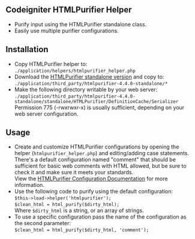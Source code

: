 Codeigniter HTMLPurifier Helper
-------------------------------
 - Purify input using the HTMLPurifier standalone class.
 - Easily use multiple purifier configurations.

Installation
------------
 - Copy HTMLPurifier helper to:  
   `./application/helpers/htmlpurifier_helper.php`
 - Download the [HTMLPurifier standalone version](http://htmlpurifier.org/download) and copy to:  
   `./application/third_party/htmlpurifier-4.4.0-standalone/*`
 - Make the following directory writable by your web server:  
   `./application/third_party/htmlpurifier-4.4.0-standalone/standalone/HTMLPurifier/DefinitionCache/Serializer`
   Permission 775 (-rwxrwxr-x) is usually sufficient, depending on your web server configuration.

Usage
-----
 - Create and customize HTMLPurifier configurations by opening the helper (`htmlpurifier_helper.php`) and editing/adding case statements. There's a default configuration named "comment" that should be sufficient for basic web comments with HTML allowed, but be sure to check it and make sure it meets your standards.  
   View the [HTMLPurifier Configuration Documentation](http://htmlpurifier.org/live/configdoc/plain.html) for more information.
 - Use the following code to purify using the default configuration:  
   `$this->load->helper('htmlpurifier');`  
   `$clean_html = html_purify($dirty_html);`  
   Where `$dirty_html` is a string, or an array of strings.
 - To use a specific configuration pass the name of the configuration as the second parameter:  
   `$clean_html = html_purify($dirty_html, 'comment');`